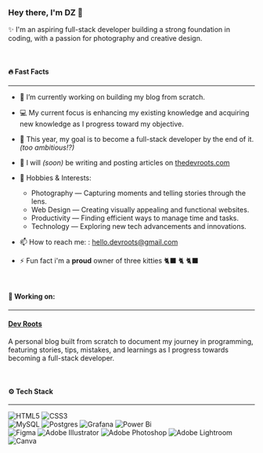 ### Hey there, I'm DZ 👋

✨ I'm an aspiring full-stack developer building a strong foundation in coding, with a passion for photography and creative design.

</br>

#### 🔥 Fast Facts
<hr>

- 🔭 I’m currently working on building my blog from scratch.

- 💻 My current focus is enhancing my existing knowledge and acquiring new knowledge as I progress toward my objective.
  
- 🎯 This year, my goal is to become a full-stack developer by the end of it. *(too ambitious!?)*

- 📝 I will *(soon)* be writing and posting articles on [thedevroots.com](thedevroots.com)

- 🎨 Hobbies & Interests:
  - Photography — Capturing moments and telling stories through the lens.
  - Web Design — Creating visually appealing and functional websites.
  - Productivity — Finding efficient ways to manage time and tasks.
  - Technology — Exploring new tech advancements and innovations.

- 📫 How to reach me: : hello.devroots@gmail.com

- ⚡ Fun fact i'm a **proud** owner of three kitties 🐈‍⬛ 🐈 🐈‍⬛

</br>
  
#### 🚀 Working on: 
<hr>

#### [Dev Roots](https://thedevroots.com)
A personal blog built from scratch to document my journey in programming, featuring stories, tips, mistakes, and learnings as I progress towards becoming a full-stack developer.

</br>

#### ⚙️ Tech Stack
<hr>

![HTML5](https://img.shields.io/badge/html5-%23E34F26.svg?style=for-the-badge&logo=html5&logoColor=white) ![CSS3](https://img.shields.io/badge/css3-%231572B6.svg?style=for-the-badge&logo=css3&logoColor=white)  
![MySQL](https://img.shields.io/badge/mysql-4479A1.svg?style=for-the-badge&logo=mysql&logoColor=white) ![Postgres](https://img.shields.io/badge/postgres-%23316192.svg?style=for-the-badge&logo=postgresql&logoColor=white) ![Grafana](https://img.shields.io/badge/grafana-F46800.svg?style=for-the-badge&logo=grafana&logoColor=white) ![Power Bi](https://img.shields.io/badge/power_bi-F2C811?style=for-the-badge&logo=powerbi&logoColor=black)  
![Figma](https://img.shields.io/badge/figma-%23F24E1E.svg?style=for-the-badge&logo=figma&logoColor=white) ![Adobe Illustrator](https://img.shields.io/badge/adobe%20illustrator-%23FF9A00.svg?style=for-the-badge&logo=adobe%20illustrator&logoColor=white) ![Adobe Photoshop](https://img.shields.io/badge/adobe%20photoshop-%2331A8FF.svg?style=for-the-badge&logo=adobe%20photoshop&logoColor=white) ![Adobe Lightroom](https://img.shields.io/badge/Adobe%20Lightroom-31A8FF.svg?style=for-the-badge&logo=Adobe%20Lightroom&logoColor=white) ![Canva](https://img.shields.io/badge/Canva-%2300C4CC.svg?style=for-the-badge&logo=Canva&logoColor=white)
